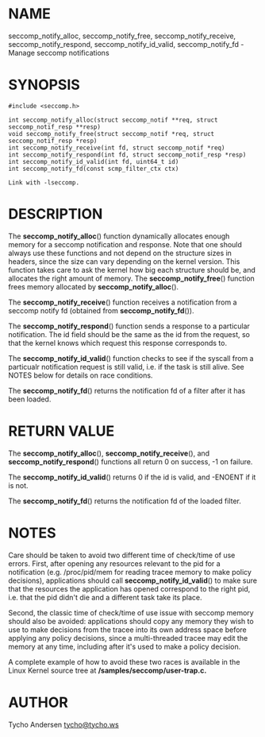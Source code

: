 NAME
====

seccomp_notify_alloc, seccomp_notify_free, seccomp_notify_receive,
seccomp_notify_respond, seccomp_notify_id_valid,
seccomp_notify_fd - Manage seccomp notifications

SYNOPSIS
========

    #include <seccomp.h>

    int seccomp_notify_alloc(struct seccomp_notif **req, struct seccomp_notif_resp **resp)
    void seccomp_notify_free(struct seccomp_notif *req, struct seccomp_notif_resp *resp)
    int seccomp_notify_receive(int fd, struct seccomp_notif *req)
    int seccomp_notify_respond(int fd, struct seccomp_notif_resp *resp)
    int seccomp_notify_id_valid(int fd, uint64_t id)
    int seccomp_notify_fd(const scmp_filter_ctx ctx)

    Link with -lseccomp.

DESCRIPTION
===========

The **seccomp_notify_alloc**() function dynamically allocates enough
memory for a seccomp notification and response. Note that one should
always use these functions and not depend on the structure sizes in
headers, since the size can vary depending on the kernel version. This
function takes care to ask the kernel how big each structure should be,
and allocates the right amount of memory. The
**seccomp_notify_free**() function frees memory allocated by
**seccomp_notify_alloc**().

The **seccomp_notify_receive**() function receives a notification from
a seccomp notify fd (obtained from **seccomp_notify_fd**()).

The **seccomp_notify_respond**() function sends a response to a
particular notification. The id field should be the same as the id from
the request, so that the kernel knows which request this response
corresponds to.

The **seccomp_notify_id_valid**() function checks to see if the
syscall from a particualr notification request is still valid, i.e. if
the task is still alive. See NOTES below for details on race conditions.

The **seccomp_notify_fd**() returns the notification fd of a filter
after it has been loaded.

RETURN VALUE
============

The **seccomp_notify_alloc**(), **seccomp_notify_receive**(), and
**seccomp_notify_respond**() functions all return 0 on success, -1 on
failure.

The **seccomp_notify_id_valid**() returns 0 if the id is valid, and
-ENOENT if it is not.

The **seccomp_notify_fd**() returns the notification fd of the loaded
filter.

NOTES
=====

Care should be taken to avoid two different time of check/time of use
errors. First, after opening any resources relevant to the pid for a
notification (e.g. /proc/pid/mem for reading tracee memory to make
policy decisions), applications should call
**seccomp_notify_id_valid**() to make sure that the resources the
application has opened correspond to the right pid, i.e. that the pid
didn't die and a different task take its place.

Second, the classic time of check/time of use issue with seccomp memory
should also be avoided: applications should copy any memory they wish to
use to make decisions from the tracee into its own address space before
applying any policy decisions, since a multi-threaded tracee may edit
the memory at any time, including after it's used to make a policy
decision.

A complete example of how to avoid these two races is available in the
Linux Kernel source tree at **/samples/seccomp/user-trap.c.**

AUTHOR
======

Tycho Andersen <tycho@tycho.ws>
